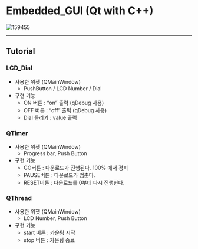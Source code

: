 # Embedded_GUI (Qt with C++)
![159455](https://github.com/wooyoungman/Embedded_GUI/assets/101693311/26bac2e4-cb23-48a9-883f-92b7d637d4cd)

---

## Tutorial
### LCD_Dial
* 사용한 위젯 (QMainWindow)
  * PushButton / LCD Number / Dial
* 구현 기능
  * ON 버튼 : “on” 출력 (qDebug 사용)
  * OFF 버튼 : “off” 출력 (qDebug 사용)
  * Dial 돌리기 : value 출력
### QTimer
* 사용한 위젯 (QMainWindow)
  * Progress bar, Push Button
* 구현 기능
  * GO버튼 : 다운로드가 진행된다. 100% 에서 정지
  * PAUSE버튼 : 다운로드가 멈춘다.
  * RESET버튼 : 다운로드를 0부터 다시 진행한다.
### QThread
* 사용한 위젯 (QMainWindow)
  * LCD Number, Push Button
* 구현 기능
  * start 버튼 : 카운팅 시작
  * stop 버튼 : 카운팅 종료
